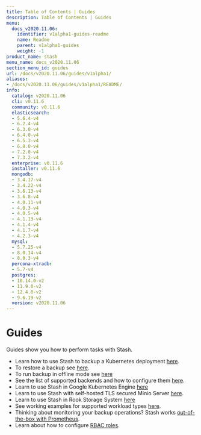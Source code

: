 ```yaml
---
title: Table of Contents | Guides
description: Table of Contents | Guides
menu:
  docs_v2020.11.06:
    identifier: v1alpha1-guides-readme
    name: Readme
    parent: v1alpha1-guides
    weight: -1
product_name: stash
menu_name: docs_v2020.11.06
section_menu_id: guides
url: /docs/v2020.11.06/guides/v1alpha1/
aliases:
- /docs/v2020.11.06/guides/v1alpha1/README/
info:
  catalog: v2020.11.06
  cli: v0.11.6
  community: v0.11.6
  elasticsearch:
  - 5.6.4-v4
  - 6.2.4-v4
  - 6.3.0-v4
  - 6.4.0-v4
  - 6.5.3-v4
  - 6.8.0-v4
  - 7.2.0-v4
  - 7.3.2-v4
  enterprise: v0.11.6
  installer: v0.11.6
  mongodb:
  - 3.4.17-v4
  - 3.4.22-v4
  - 3.6.13-v4
  - 3.6.8-v4
  - 4.0.11-v4
  - 4.0.3-v4
  - 4.0.5-v4
  - 4.1.13-v4
  - 4.1.4-v4
  - 4.1.7-v4
  - 4.2.3-v4
  mysql:
  - 5.7.25-v4
  - 8.0.14-v4
  - 8.0.3-v4
  percona-xtradb:
  - 5.7-v4
  postgres:
  - 10.14.0-v2
  - 11.9.0-v2
  - 12.4.0-v2
  - 9.6.19-v2
  version: v2020.11.06
---
```


# Guides

Guides show you how to perform tasks with Stash.

- Learn how to use Stash to backup a Kubernetes deployment [here](/docs/v2020.11.06/guides/v1alpha1/backup).
- To restore a backup see [here](/docs/v2020.11.06/guides/v1alpha1/restore).
- To run backup in offline mode see [here](/docs/v2020.11.06/guides/v1alpha1/offline_backup)
- See the list of supported backends and how to configure them [here](/docs/v2020.11.06/guides/v1alpha1/backends/overview).
- Learn to use Stash in Google Kubernetes Engine [here](/docs/v2020.11.06/guides/v1alpha1/platforms/gke)
- Learn to use Stash with self-hosted TLS secured Minio Server [here](/docs/v2020.11.06/guides/v1alpha1/platforms/minio).
- Learn to use Stash in Rook Storage System [here](/docs/v2020.11.06/guides/v1alpha1/platforms/rook)
- See working examples for supported workload types [here](/docs/v2020.11.06/guides/v1alpha1/workloads).
- Thinking about monitoring your backup operations? Stash works [out-of-the-box with Prometheus](/docs/v2020.11.06/guides/v1alpha1/monitoring/overview).
- Learn about how to configure [RBAC roles](/docs/v2020.11.06/guides/v1alpha1/rbac).
